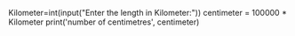 Kilometer=int(input("Enter the length in Kilometer:"))
centimeter = 100000 * Kilometer
print('number of centimetres', centimeter)
